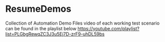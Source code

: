 # ResumeDemos
Collection of Automation Demo Files
video of each working test scenario can be found in the playlist below
https://youtube.com/playlist?list=PLGbgRewqZC3J3u5Ej7D-zrF9-uhDL59bs
